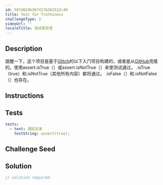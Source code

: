 ```yaml
---
id: 587d824b367417b2b2512c49
title: Test for Truthiness
challengeType: 2
videoUrl: ''
localeTitle: 测试真实性
---
```


## Description
<section id="description">提醒一下，这个项目是基于<a href="https://glitch.com/#!/import/github/freeCodeCamp/boilerplate-mochachai/">Glitch</a>的以下入门项目构建的，或者是从<a href="https://github.com/freeCodeCamp/boilerplate-mochachai/">GitHub</a>克隆的。使用assert.isTrue（）或assert.isNotTrue（）来使测试通过。 .isTrue（true）和.isNotTrue（其他所有内容）都将通过。 .isFalse（）和.isNotFalse（）也存在。 </section>

## Instructions
<section id="instructions">
</section>

## Tests
<section id='tests'>

```yml
tests:
  - text: 測試文本
    testString: assert(true);

```

</section>

## Challenge Seed
<section id='challengeSeed'>

</section>

## Solution
<section id='solution'>

```js
// solution required
```
</section>
